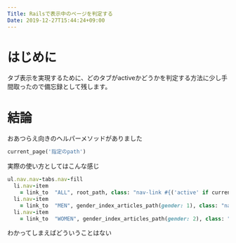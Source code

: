 ```yaml
---
Title: Railsで表示中のページを判定する
Date: 2019-12-27T15:44:24+09:00
---
```


# はじめに
タブ表示を実現するために、どのタブがactiveかどうかを判定する方法に少し手間取ったので備忘録として残します。

# 結論

おあつらえ向きのヘルパーメソッドがありました

```ruby
current_page('指定のpath')
```

実際の使い方としてはこんな感じ

```ruby
ul.nav.nav-tabs.nav-fill
  li.nav-item
    = link_to  "ALL", root_path, class: "nav-link #{('active' if current_page?(root_path))}"
  li.nav-item
    = link_to  "MEN", gender_index_articles_path(gender: 1), class: "nav-link #{('active' if current_page?('/articles/gender/1'))}"
  li.nav-item
    = link_to  "WOMEN", gender_index_articles_path(gender: 2), class: "nav-link #{('active' if current_page?('/articles/gender/2'))}"
```

わかってしまえばどういうことはない
